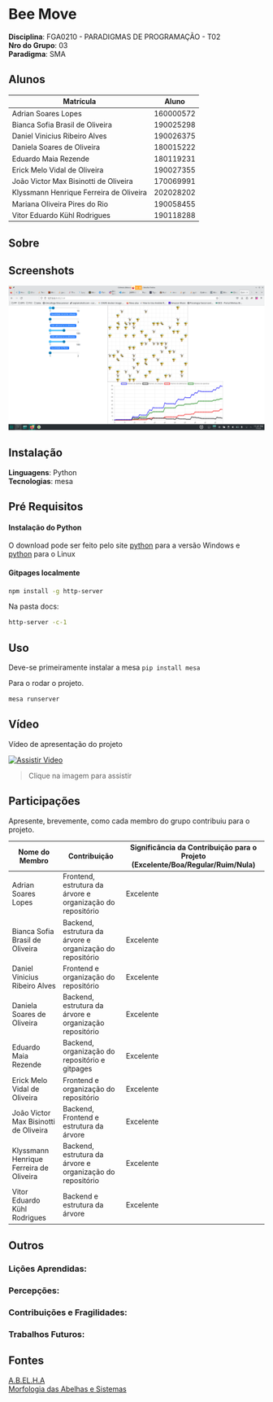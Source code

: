 # Bee Move

**Disciplina**: FGA0210 - PARADIGMAS DE PROGRAMAÇÃO - T02 <br>
**Nro do Grupo**: 03<br>
**Paradigma**: SMA<br>

## Alunos

|Matrícula | Aluno |
| -- | -- |
| Adrian Soares Lopes | 160000572 |
| Bianca Sofia Brasil de Oliveira | 190025298 |
| Daniel Vinicius Ribeiro Alves | 190026375 |
| Daniela Soares de Oliveira | 180015222 |
| Eduardo Maia Rezende | 180119231 |
| Erick Melo Vidal de Oliveira | 190027355 |
| João Victor Max Bisinotti de Oliveira | 170069991 |
| Klyssmann Henrique Ferreira de Oliveira | 202028202 |
| Mariana Oliveira Pires do Rio | 190058455 |
| Vitor Eduardo Kühl Rodrigues | 190118288 |

## Sobre

## Screenshots

![Screenshot1](./img/screenshot1.png)
<!-- ![Screenshot2](/img/screenshot2.png)
![Screenshot3](/img/screenshot3.png)
![Screenshot4](/img/screenshot4.png) -->

## Instalação

**Linguagens**: Python <br>
**Tecnologias**: mesa<br>

## Pré Requisitos

#### Instalação do Python

O download pode ser feito pelo site [python](https://www.python.org/downloads/) para a versão Windows e [python](https://python.org.br/instalacao-linux/) para o Linux

#### Gitpages localmente

```bash
npm install -g http-server
```
Na pasta docs:
```bash
http-server -c-1
```

## Uso

Deve-se primeiramente instalar a mesa `pip install mesa`

Para o rodar o projeto.

```bash
mesa runserver
```

## Vídeo
Vídeo de apresentação do projeto

[![Assistir Video](./img/background.png)](https://www.youtube.com)
>Clique na imagem para assistir

## Participações
Apresente, brevemente, como cada membro do grupo contribuiu para o projeto.

|Nome do Membro | Contribuição | Significância da Contribuição para o Projeto (Excelente/Boa/Regular/Ruim/Nula) |
| -- | -- | -- |
| Adrian Soares Lopes | Frontend, estrutura da árvore e organização do repositório | Excelente |
| Bianca Sofia Brasil de Oliveira | Backend, estrutura da árvore e organização do repositório | Excelente |
| Daniel Vinicius Ribeiro Alves | Frontend e organização do repositório | Excelente |
| Daniela Soares de Oliveira | Backend, estrutura da árvore e organização repositório | Excelente |
| Eduardo Maia Rezende | Backend, organização do repositório e gitpages | Excelente |
| Erick Melo Vidal de Oliveira | Frontend e organização do repositório | Excelente |
| João Victor Max Bisinotti de Oliveira | Backend, Frontend e estrutura da árvore | Excelente |
| Klyssmann Henrique Ferreira de Oliveira | Backend, estrutura da árvore e organização do repositório | Excelente |
| Vitor Eduardo Kühl Rodrigues | Backend e estrutura da árvore | Excelente |

## Outros

### Lições Aprendidas:

### Percepções:

### Contribuições e Fragilidades:

### Trabalhos Futuros:

## Fontes

[A.B.EL.H.A](https://abelha.org.br/)<br>
[Morfologia das Abelhas e Sistemas](https://pt.slideshare.net/candidoalice/morfologia-das-abelhas-e-sistemas)<br>
